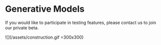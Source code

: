 # Generative Models

If you would like to participate in testing features, please contact us to join our private beta.

![](/assets/construction.gif =300x300)

